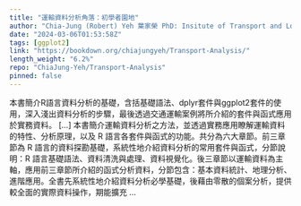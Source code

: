 ```yaml
---
title: "運輸資料分析角落：初學者園地"
author: "Chia-Jung (Robert) Yeh 葉家榮 PhD: Insitute of Transport and Logistics Studies, USYD M.S.: Department of Transportation and Logistics Management, NYCU"
date: "2024-03-06T01:53:58Z"
tags: [ggplot2]
link: "https://bookdown.org/chiajungyeh/Transport-Analysis/"
length_weight: "6.2%"
repo: "ChiaJung-Yeh/Transport-Analysis"
pinned: false
---
```


本書簡介R語言資料分析的基礎，含括基礎語法、dplyr套件與ggplot2套件的使用，深入淺出資料分析的步驟，最後透過交通運輸案例將所介紹的套件與函式應用於實務資料。 [...] 本書簡介運輸資料分析之方法，並透過實務應用瞭解運輸資料的特性、分析原理，以及 R 語言各套件與函式的功能。共分為六大章節。前三章節為 R 語言的資料探勘基礎，系統性地介紹資料分析的常用套件與函式，分節說明：R 語言基礎語法、資料清洗與處理、資料視覺化。後三章節以運輸資料為主軸，應用前三章節所介紹的函式分析資料，分節包含：基本資料統計、地理分析、進階應用。全書先系統性地介紹資料分析必學基礎，後藉由零散的個案分析，提供較全面的實際資料操作，期能擴充 ...
